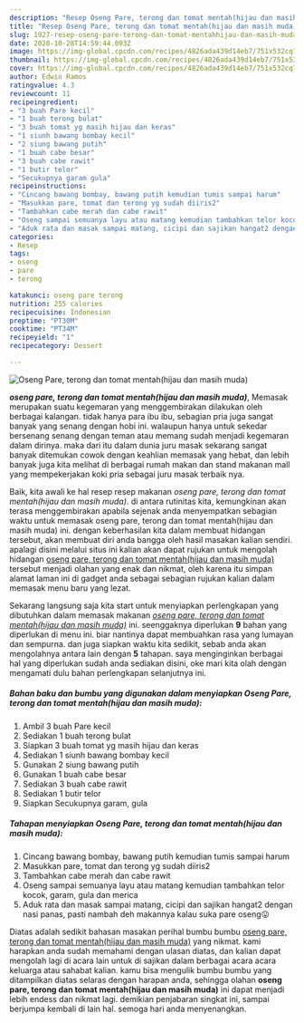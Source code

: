 ```yaml
---
description: "Resep Oseng Pare, terong dan tomat mentah(hijau dan masih muda) Lezat"
title: "Resep Oseng Pare, terong dan tomat mentah(hijau dan masih muda) Lezat"
slug: 1927-resep-oseng-pare-terong-dan-tomat-mentahhijau-dan-masih-muda-lezat
date: 2020-10-28T14:59:44.093Z
image: https://img-global.cpcdn.com/recipes/4826ada439d14eb7/751x532cq70/oseng-pare-terong-dan-tomat-mentahhijau-dan-masih-muda-foto-resep-utama.jpg
thumbnail: https://img-global.cpcdn.com/recipes/4826ada439d14eb7/751x532cq70/oseng-pare-terong-dan-tomat-mentahhijau-dan-masih-muda-foto-resep-utama.jpg
cover: https://img-global.cpcdn.com/recipes/4826ada439d14eb7/751x532cq70/oseng-pare-terong-dan-tomat-mentahhijau-dan-masih-muda-foto-resep-utama.jpg
author: Edwin Ramos
ratingvalue: 4.3
reviewcount: 11
recipeingredient:
- "3 buah Pare kecil"
- "1 buah terong bulat"
- "3 buah tomat yg masih hijau dan keras"
- "1 siunh bawang bombay kecil"
- "2 siung bawang putih"
- "1 buah cabe besar"
- "3 buah cabe rawit"
- "1 butir telor"
- "Secukupnya garam gula"
recipeinstructions:
- "Cincang bawang bombay, bawang putih kemudian tumis sampai harum"
- "Masukkan pare, tomat dan terong yg sudah diiris2"
- "Tambahkan cabe merah dan cabe rawit"
- "Oseng sampai semuanya layu atau matang kemudian tambahkan telor kocok, garam, gula dan merica"
- "Aduk rata dan masak sampai matang, cicipi dan sajikan hangat2 dengan nasi panas, pasti nambah deh makannya kalau suka pare oseng😛"
categories:
- Resep
tags:
- oseng
- pare
- terong

katakunci: oseng pare terong 
nutrition: 255 calories
recipecuisine: Indonesian
preptime: "PT30M"
cooktime: "PT34M"
recipeyield: "1"
recipecategory: Dessert

---
```



![Oseng Pare, terong dan tomat mentah(hijau dan masih muda)](https://img-global.cpcdn.com/recipes/4826ada439d14eb7/751x532cq70/oseng-pare-terong-dan-tomat-mentahhijau-dan-masih-muda-foto-resep-utama.jpg)

<b><i>oseng pare, terong dan tomat mentah(hijau dan masih muda)</i></b>, Memasak merupakan suatu kegemaran yang menggembirakan dilakukan oleh berbagai kalangan. tidak hanya para ibu ibu, sebagian pria juga sangat banyak yang senang dengan hobi ini. walaupun hanya untuk sekedar bersenang senang dengan teman atau memang sudah menjadi kegemaran dalam dirinya. maka dari itu dalam dunia juru masak sekarang sangat banyak ditemukan cowok dengan keahlian memasak yang hebat, dan lebih banyak juga kita melihat di berbagai rumah makan dan stand makanan mall yang mempekerjakan koki pria sebagai juru masak terbaik nya.

Baik, kita awali ke hal resep resep makanan <i>oseng pare, terong dan tomat mentah(hijau dan masih muda)</i>. di antara rutinitas kita, kemungkinan akan terasa menggembirakan apabila sejenak anda menyempatkan sebagian waktu untuk memasak oseng pare, terong dan tomat mentah(hijau dan masih muda) ini. dengan keberhasilan kita dalam membuat hidangan tersebut, akan membuat diri anda bangga oleh hasil masakan kalian sendiri. apalagi disini melalui situs ini kalian akan dapat rujukan untuk mengolah hidangan <u>oseng pare, terong dan tomat mentah(hijau dan masih muda)</u> tersebut menjadi olahan yang enak dan nikmat, oleh karena itu simpan alamat laman ini di gadget anda sebagai sebagian rujukan kalian dalam memasak menu baru yang lezat.




Sekarang langsung saja kita start untuk menyiapkan perlengkapan yang dibutuhkan dalam memasak makanan <u><i>oseng pare, terong dan tomat mentah(hijau dan masih muda)</i></u> ini. seenggaknya diperlukan <b>9</b> bahan yang diperlukan di menu ini. biar nantinya dapat membuahkan rasa yang lumayan dan sempurna. dan juga siapkan waktu kita sedikit, sebab anda akan mengolahnya antara lain dengan <b>5</b> tahapan. saya menginginkan berbagai hal yang diperlukan sudah anda sediakan disini, oke mari kita olah dengan mengamati dulu bahan perlengkapan selanjutnya ini.

<!--inarticleads1-->

##### Bahan baku dan bumbu yang digunakan dalam menyiapkan Oseng Pare, terong dan tomat mentah(hijau dan masih muda):

1. Ambil 3 buah Pare kecil
1. Sediakan 1 buah terong bulat
1. Siapkan 3 buah tomat yg masih hijau dan keras
1. Sediakan 1 siunh bawang bombay kecil
1. Gunakan 2 siung bawang putih
1. Gunakan 1 buah cabe besar
1. Sediakan 3 buah cabe rawit
1. Sediakan 1 butir telor
1. Siapkan Secukupnya garam, gula




<!--inarticleads2-->

##### Tahapan menyiapkan Oseng Pare, terong dan tomat mentah(hijau dan masih muda):

1. Cincang bawang bombay, bawang putih kemudian tumis sampai harum
1. Masukkan pare, tomat dan terong yg sudah diiris2
1. Tambahkan cabe merah dan cabe rawit
1. Oseng sampai semuanya layu atau matang kemudian tambahkan telor kocok, garam, gula dan merica
1. Aduk rata dan masak sampai matang, cicipi dan sajikan hangat2 dengan nasi panas, pasti nambah deh makannya kalau suka pare oseng😛




Diatas adalah sedikit bahasan masakan perihal bumbu bumbu <u>oseng pare, terong dan tomat mentah(hijau dan masih muda)</u> yang nikmat. kami harapkan anda sudah memahami dengan ulasan diatas, dan kalian dapat mengolah lagi di acara lain untuk di sajikan dalam berbagai acara acara keluarga atau sahabat kalian. kamu bisa mengulik bumbu bumbu yang ditampilkan diatas selaras dengan harapan anda, sehingga olahan <b>oseng pare, terong dan tomat mentah(hijau dan masih muda)</b> ini dapat menjadi lebih endess dan nikmat lagi. demikian penjabaran singkat ini, sampai berjumpa kembali di lain hal. semoga hari anda menyenangkan.
